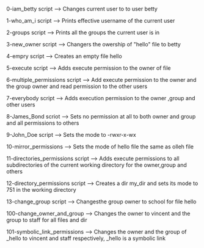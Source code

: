 0-iam_betty script --> Changes current user to to user betty

1-who_am_i script --> Prints effective username of the current user

2-groups script --> Prints all the groups the current user is in

3-new_owner script --> Changers the owership of "hello" file to betty

4-empry script --> Creates an empty file hello

5-execute script --> Adds execute permission to the owner of file

6-multiple_permissions script --> Add execute permission to the owner and the group owner and read permission to the other users

7-everybody script --> Adds execution permission to the owner ,group and other users

8-James_Bond scriot --> Sets no permission at all to both owner and group and all permissions to others

9-John_Doe script --> Sets the mode to -rwxr-x-wx

10-mirror_permissions --> Sets the mode of hello file the same as olleh file

11-directories_permissions script --> Adds execute permissions to all subdirectories of the current working directory for the owner,group and others

12-directory_permissions script --> Creates a dir my_dir and sets its mode to 751 in the working directory

13-change_group script --> Changesthe group owner to school for file hello
 
100-change_owner_and_group --> Changes the owner to vincent and the group to staff for all files and dir

101-symbolic_link_permissions --> Changes the owner and the group of _hello to vincent and staff respectively, _hello is a symbolic link
